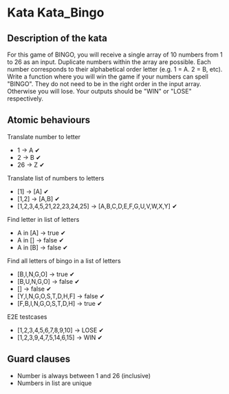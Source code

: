 # Kata Kata_Bingo
## Description of the kata
For this game of BINGO, you will receive a single array of 10 numbers from 1 to 26 as an input. Duplicate numbers within the array are possible.
Each number corresponds to their alphabetical order letter (e.g. 1 = A. 2 = B, etc). Write a function where you will win the game if your numbers can spell "BINGO". They do not need to be in the right order in the input array. Otherwise you will lose. Your outputs should be "WIN" or "LOSE" respectively.
## Atomic behaviours
Translate number to letter
- 1 -> A ✔
- 2 -> B ✔
- 26 -> Z ✔

Translate list of numbers to letters
- [1] -> [A] ✔
- [1,2] -> [A,B] ✔
- [1,2,3,4,5,21,22,23,24,25] -> [A,B,C,D,E,F,G,U,V,W,X,Y] ✔

Find letter in list of letters
- A in [A] -> true ✔
- A in [] -> false ✔
- A in [B] -> false ✔

Find all letters of bingo in a list of letters
- [B,I,N,G,O]  -> true ✔
- [B,U,N,G,O] -> false ✔
- [] -> false ✔
- [Y,I,N,G,O,S,T,D,H,F]  -> false ✔
- [F,B,I,N,G,O,S,T,D,H]  -> true ✔

E2E testcases
- [1,2,3,4,5,6,7,8,9,10] -> LOSE ✔
- [1,2,3,9,4,7,5,14,6,15] -> WIN ✔

## Guard clauses
- Number is always between 1 and 26 (inclusive)
- Numbers in list are unique









